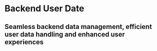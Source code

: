 # Backend User Date
## Seamless backend data management, efficient user data handling and enhanced user experiences
